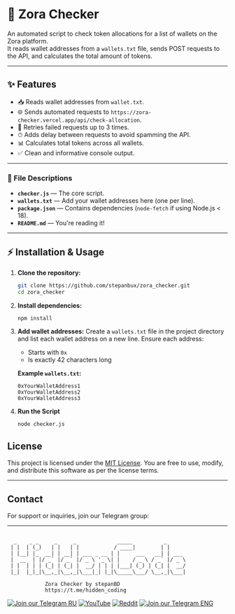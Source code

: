 # 🚀 Zora Checker 

An automated script to check token allocations for a list of wallets on the Zora platform.  
It reads wallet addresses from a `wallets.txt` file, sends POST requests to the API, and calculates the total amount of tokens.

---

## ✨ Features
- 📥 Reads wallet addresses from `wallet.txt`.
- 🌐 Sends automated requests to `https://zora-checker.vercel.app/api/check-allocation`.
- 🔄 Retries failed requests up to 3 times.
- ⏱ Adds delay between requests to avoid spamming the API.
- 📊 Calculates total tokens across all wallets.
- ✅ Clean and informative console output.

---

### 📄 File Descriptions
- **`checker.js`** — The core script.
- **`wallets.txt`** — Add your wallet addresses here (one per line).
- **`package.json`** — Contains dependencies (`node-fetch` if using Node.js < 18).
- **`README.md`** — You're reading it!

---

## ⚡️ Installation & Usage

1. **Clone the repository:**
    ```bash
    git clone https://github.com/stepanbux/zora_checker.git
    cd zora_checker
    ```
2. **Install dependencies:**
    ```bash
    npm install
    ```
3. **Add wallet addresses:**
   Create a `wallets.txt` file in the project directory and list each wallet address on a new line. Ensure each address:

   - Starts with `0x`
   - Is exactly 42 characters long

   **Example `wallets.txt`:**

   ```
   0xYourWalletAddress1
   0xYourWalletAddress2
   0xYourWalletAddress3
   ```
4. **Run the Script**

   ```bash
   node checker.js
   ```

   
## License

This project is licensed under the [MIT License](LICENSE). You are free to use, modify, and distribute this software as per the license terms.

---

## Contact

For support or inquiries, join our Telegram group:

---

```
  
  _    _ _     _     _             _____          _
 | |  | (_)   | |   | |           / ____|        | |
 | |__| |_  __| | __| | ___ _ __ | |     ___   __| | ___
 |  __  | |/ _` |/ _` |/ _ \ '_ \| |    / _ \ / _` |/ _ \
 | |  | | | (_| | (_| |  __/ | | | |___| (_) | (_| |  __/
 |_|  |_|_|\__,_|\__,_|\___|_| |_|\_____\___/ \__,_|\___|

            Zora Checker by stepanBD
            https://t.me/hidden_coding
```

[![Join our Telegram RU](https://img.shields.io/badge/Telegram-RU-03A500?style=for-the-badge&logo=telegram&logoColor=white&labelColor=blue&color=red)](https://t.me/hidden_coding)
[![YouTube](https://img.shields.io/badge/YouTube-FF0000?style=for-the-badge&logo=youtube&logoColor=white)](https://www.youtube.com/@flaming_chameleon)
[![Reddit](https://img.shields.io/badge/Reddit-FF3A00?style=for-the-badge&logo=reddit&logoColor=white)](https://www.reddit.com/r/HiddenCode/)
[![Join our Telegram ENG](https://img.shields.io/badge/Telegram-EN-03A500?style=for-the-badge&logo=telegram&logoColor=white&labelColor=blue&color=red)](https://t.me/hidden_coding_en)
